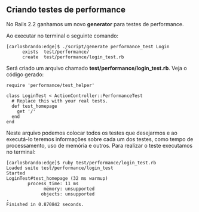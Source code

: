 ## Criando testes de performance

No Rails 2.2 ganhamos um novo **generator** para testes de performance.

Ao executar no terminal o seguinte comando:

	[carlosbrando:edge]$ ./script/generate performance_test Login
	      exists  test/performance/
	      create  test/performance/login_test.rb

Será criado um arquivo chamado **test/performance/login\_test.rb**. Veja o código gerado:

	require 'performance/test_helper'

	class LoginTest < ActionController::PerformanceTest
	  # Replace this with your real tests.
	  def test_homepage
	    get '/'
	  end
	end

Neste arquivo podemos colocar todos os testes que desejarmos e ao executá-lo teremos informações sobre cada um dos testes, como tempo de processamento, uso de memória e outros. Para realizar o teste executamos no terminal:

	[carlosbrando:edge]$ ruby test/performance/login_test.rb
	Loaded suite test/performance/login_test
	Started
	LoginTest#test_homepage (32 ms warmup)
	        process_time: 11 ms
	              memory: unsupported
	             objects: unsupported
	.
	Finished in 0.870842 seconds.
